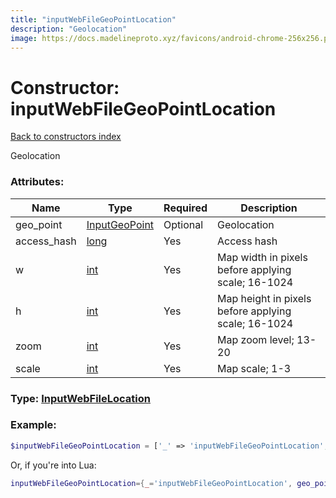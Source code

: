 ```yaml
---
title: "inputWebFileGeoPointLocation"
description: "Geolocation"
image: https://docs.madelineproto.xyz/favicons/android-chrome-256x256.png
---
```

# Constructor: inputWebFileGeoPointLocation  
[Back to constructors index](index.md)



Geolocation

### Attributes:

| Name     |    Type       | Required | Description |
|----------|---------------|----------|-------------|
|geo\_point|[InputGeoPoint](../types/InputGeoPoint.md) | Optional|Geolocation|
|access\_hash|[long](../types/long.md) | Yes|Access hash|
|w|[int](../types/int.md) | Yes|Map width in pixels before applying scale; 16-1024|
|h|[int](../types/int.md) | Yes|Map height in pixels before applying scale; 16-1024|
|zoom|[int](../types/int.md) | Yes|Map zoom level; 13-20|
|scale|[int](../types/int.md) | Yes|Map scale; 1-3|



### Type: [InputWebFileLocation](../types/InputWebFileLocation.md)


### Example:

```php
$inputWebFileGeoPointLocation = ['_' => 'inputWebFileGeoPointLocation', 'geo_point' => InputGeoPoint, 'access_hash' => long, 'w' => int, 'h' => int, 'zoom' => int, 'scale' => int];
```  


Or, if you're into Lua:

```lua
inputWebFileGeoPointLocation={_='inputWebFileGeoPointLocation', geo_point=InputGeoPoint, access_hash=long, w=int, h=int, zoom=int, scale=int}

```


